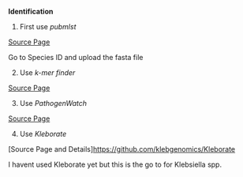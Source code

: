 **Identification**

1. First use *pubmlst* 

[Source Page](https://pubmlst.org/)

Go to Species ID and upload the fasta file

2. Use *k-mer finder*

[Source Page](https://cge.cbs.dtu.dk/services/KmerFinder/)

3. Use *PathogenWatch*

[Source Page](https://pathogen.watch/upload)

4. Use *Kleborate*

[Source Page and Details]https://github.com/klebgenomics/Kleborate

I havent used Kleborate yet but this is the go to for Klebsiella spp. 